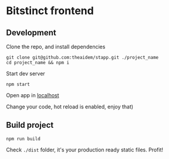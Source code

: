 Bitstinct frontend
========

## Development

Clone the repo, and install dependencies

```
git clone git@github.com:theaidem/stapp.git ./project_name
cd project_name && npm i
```

Start dev server

```
npm start
```

Open app in [localhost](http://localhost:3001/)

Change your code, hot reload is enabled, enjoy that)

## Build project

```
npm run build
```

Check `./dist` folder, it's your production ready static files.
Profit!
